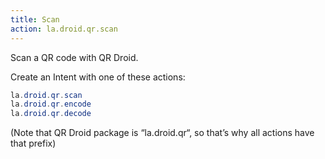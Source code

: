 ```yaml
---
title: Scan
action: la.droid.qr.scan
---
```

Scan a QR code with QR Droid.

Create an Intent with one of these actions:
```java
la.droid.qr.scan
la.droid.qr.encode
la.droid.qr.decode
```
(Note that QR Droid package is “la.droid.qr“, so that’s why all actions have that prefix)

